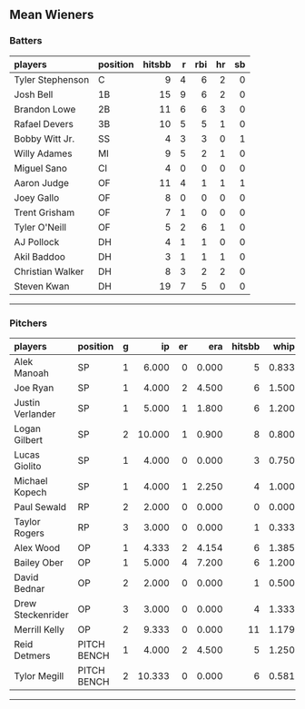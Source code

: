 ## Mean Wieners

### Batters

 
|players          |position | hitsbb|  r| rbi| hr| sb| 
|:----------------|:--------|------:|--:|---:|--:|--:| 
|Tyler Stephenson |C        |      9|  4|   6|  2|  0| 
|Josh Bell        |1B       |     15|  9|   6|  2|  0| 
|Brandon Lowe     |2B       |     11|  6|   6|  3|  0| 
|Rafael Devers    |3B       |     10|  5|   5|  1|  0| 
|Bobby Witt Jr.   |SS       |      4|  3|   3|  0|  1| 
|Willy Adames     |MI       |      9|  5|   2|  1|  0| 
|Miguel Sano      |CI       |      4|  0|   0|  0|  0| 
|Aaron Judge      |OF       |     11|  4|   1|  1|  1| 
|Joey Gallo       |OF       |      8|  0|   0|  0|  0| 
|Trent Grisham    |OF       |      7|  1|   0|  0|  0| 
|Tyler O'Neill    |OF       |      5|  2|   6|  1|  0| 
|AJ Pollock       |DH       |      4|  1|   1|  0|  0| 
|Akil Baddoo      |DH       |      3|  1|   1|  1|  0| 
|Christian Walker |DH       |      8|  3|   2|  2|  0| 
|Steven Kwan      |DH       |     19|  7|   5|  0|  0| 

* * *

### Pitchers

 
|players           |position    |  g|     ip| er|   era| hitsbb|  whip| so|  w| sv| 
|:-----------------|:-----------|--:|------:|--:|-----:|------:|-----:|--:|--:|--:| 
|Alek Manoah       |SP          |  1|  6.000|  0| 0.000|      5| 0.833|  7|  1|  0| 
|Joe Ryan          |SP          |  1|  4.000|  2| 4.500|      6| 1.500|  4|  0|  0| 
|Justin Verlander  |SP          |  1|  5.000|  1| 1.800|      6| 1.200|  7|  0|  0| 
|Logan Gilbert     |SP          |  2| 10.000|  1| 0.900|      8| 0.800| 11|  1|  0| 
|Lucas Giolito     |SP          |  1|  4.000|  0| 0.000|      3| 0.750|  6|  0|  0| 
|Michael Kopech    |SP          |  1|  4.000|  1| 2.250|      4| 1.000|  3|  0|  0| 
|Paul Sewald       |RP          |  2|  2.000|  0| 0.000|      0| 0.000|  1|  0|  0| 
|Taylor Rogers     |RP          |  3|  3.000|  0| 0.000|      1| 0.333|  3|  0|  3| 
|Alex Wood         |OP          |  1|  4.333|  2| 4.154|      6| 1.385|  6|  0|  0| 
|Bailey Ober       |OP          |  1|  5.000|  4| 7.200|      6| 1.200|  4|  1|  0| 
|David Bednar      |OP          |  2|  2.000|  0| 0.000|      1| 0.500|  2|  0|  0| 
|Drew Steckenrider |OP          |  3|  3.000|  0| 0.000|      4| 1.333|  1|  0|  1| 
|Merrill Kelly     |OP          |  2|  9.333|  0| 0.000|     11| 1.179| 13|  0|  0| 
|Reid Detmers      |PITCH BENCH |  1|  4.000|  2| 4.500|      5| 1.250|  3|  0|  0| 
|Tylor Megill      |PITCH BENCH |  2| 10.333|  0| 0.000|      6| 0.581| 11|  2|  0| 


* * *


